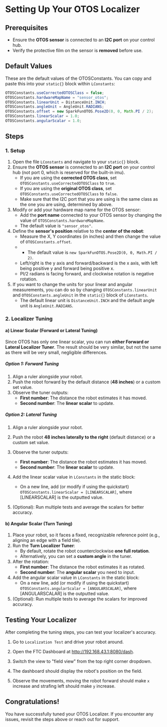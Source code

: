# Setting Up Your OTOS Localizer

## Prerequisites
* Ensure the **OTOS sensor** is connected to an **I2C port** on your control hub.
* Verify the protective film on the sensor is **removed** before use.



## Default Values
These are the default values of the OTOSConstants. You can copy and paste this into your `static{}` block within `LConstants`:
```java
OTOSConstants.useCorrectedOTOSClass = false;
OTOSConstants.hardwareMapName = "sensor_otos";
OTOSConstants.linearUnit = DistanceUnit.INCH;
OTOSConstants.angleUnit = AngleUnit.RADIANS;
OTOSConstants.offset = new SparkFunOTOS.Pose2D(0, 0, Math.PI / 2);
OTOSConstants.linearScalar = 1.0;
OTOSConstants.angularScalar = 1.0;
```



## Steps

### 1. Setup

1. Open the file `LConstants` and navigate to your `static{}` block.
2. Ensure the **OTOS sensor** is connected to an **I2C port** on your control hub (not port 0, which is reserved for the built-in imu).
    - If you are using the **corrected OTOS class**, set `OTOSConstants.useCorrectedOTOSClass` to `true`.
    - If you are using the **original OTOS class**, set `OTOSConstants.useCorrectedOTOSClass` to `false`.
    - Make sure that the I2C port that you are using is the same class as the one you are using, determined by above.
3. Modify or add your hardware map name for the OTOS sensor:
    - Add the **port name** connected to your OTOS sensor by changing the value of `OTOSConstants.hardwareMapName`.
    - The default value is `"sensor_otos"`.
4. Define the **sensor's position** relative to the **center of the robot**:
    - Measure the X, Y coordinates (in inches) and then change the value of `OTOSConstants.offset`.
    - - The default value is `new SparkFunOTOS.Pose2D(0, 0, Math.PI / 2)`.
    - Left/right is the y axis and forward/backward is the x axis, with left being positive y and forward being positive x.
    - PI/2 radians is facing forward, and clockwise rotation is negative rotation.
5. If you want to change the units for your linear and angular measurements, you can do so by changing `OTOSConstants.linearUnit` and `OTOSConstants.angleUnit` in the `static{}` block of `LConstants`.
    - The default linear unit is `DistanceUnit.INCH` and the default angle unit is `AngleUnit.RADIANS`.



### 2. Localizer Tuning

#### a) Linear Scalar (Forward or Lateral Tuning)

Since OTOS has only one linear scalar, you can run **either Forward or Lateral Localizer Tuner**. The result should be very similar, but not the same as there will be very small, negligible differences.

##### **Option 1: Forward Tuning**
1. Align a ruler alongside your robot.
2. Push the robot forward by the default distance (**48 inches**) or a custom set value.
3. Observe the tuner outputs:
   - **First number**: The distance the robot estimates it has moved.
   - **Second number**: The **linear scalar** to update.

##### **Option 2: Lateral Tuning**
1. Align a ruler alongside your robot.
2. Push the robot **48 inches laterally to the right** (default distance) or a custom set value.
3. Observe the tuner outputs:
   - **First number**: The distance the robot estimates it has moved.
   - **Second number**: The **linear scalar** to update.

4. Add the linear scalar value in `LConstants` in the static block:
    - On a new line, add (or modify if using the quickstart) `OTOSConstants.linearScalar = [LINEARSCALAR]`, where [LINEARSCALAR] is the outputted value.
5. (Optional): Run multiple tests and average the scalars for better accuracy.



#### b) Angular Scalar (Turn Tuning)

1. Place your robot, so it faces a fixed, recognizable reference point (e.g., aligning an edge with a field tile).
2. Run the **Turn Localizer Tuner**:
    - By default, rotate the robot counterclockwise **one full rotation**.
    - Alternatively, you can set a **custom angle** in the tuner.
3. After the rotation:
    - **First number**: The distance the robot estimates it as rotated.
    - **Second number**: The **angular scalar** you need to input.
4. Add the angular scalar value in `LConstants` in the static block:
    - On a new line, add (or modify if using the quickstart) `OTOSConstants.angularScalar = [ANGULARSCALAR]`, where [ANGULARSCALAR] is the outputted value.
5. (Optional): Run multiple tests to average the scalars for improved accuracy.



## Testing Your Localizer

After completing the tuning steps, you can test your localizer's accuracy.

1. Go to `Localization Test` and drive your robot around.

2. Open the FTC Dashboard at http://192.168.43.1:8080/dash.

3. Switch the view to "field view" from the top right corner dropdown.

4. The dashboard should display the robot's position on the field.

5. Observe the movements, moving the robot forward should make `x` increase and strafing left should make `y` increase.



## Congratulations!

You have successfully tuned your OTOS Localizer. If you encounter any issues, revisit the steps above or reach out for support.
